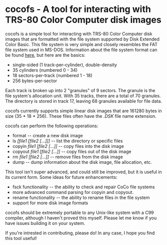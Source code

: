# cocofs - A tool for interacting with TRS-80 Color Computer disk images

cocofs is a simple tool for interacting with TRS-80 Color Computer disk images that are
formatted with the file system supported by Disk Extended Color Basic.  This file system
is very simple and closely resembles the FAT file system used in MS-DOS.  Information
about the file system format can be found [here](http://dragon32.info/info/tandydsk.html),
but here are the basics:

- single-sided (1 track-per-cylinder), double-density
- 35 cylinders (numbered 0 - 34)
- 18 sectors-per-track (numbered 1 - 18)
- 256 bytes-per-sector

Each track is broken up into 2 "granules" of 9 sectors.  The granule is the file system's
allocation unit.  With 35 tracks, there are a total of 70 granules.  The directory is
stored in track 17, leaving 68 granules available for file data.

cocofs currently supports simple linear disk images that are 161280 bytes in size (35 * 18 * 256).
These files often have the *.DSK* file name extension.

cocofs can perform the following operations:

- format -- create a new disk image
- ls *[file1 [file2 [...]]]* -- list the directory or specific files
- copyin *file1 [file2 [...]]* -- copy files into the disk image
- copyout *file1 [file2 [...]]* -- copy files out of the disk image
- rm *file1 [file2 [...]]* -- remove files from the disk image
- dump -- dump information about the disk image, file allocation, etc.

This tool isn't super advanced, and could still be improved, but it is useful in its current
form.  Some ideas for future enhancements:

- fsck functionality -- the ability to check and repair CoCo file systems
- more advanced command parsing for copyin and copyout.
- rename functionality -- the ability to rename files in the file system
- support for more disk image formats

cocofs should be extremely portable to any Unix-like system with a C99 compiler, although
I haven't proved this myself.  Please let me know if you have issues building it on your
system.

If you're intrested in contributing, please do!  In any case, I hope you find this tool useful!
